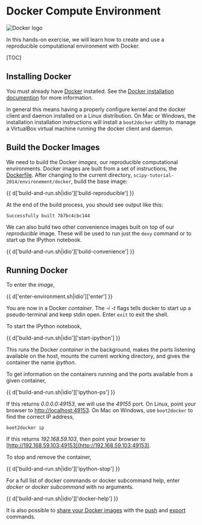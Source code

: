 # Docker Compute Environment

![Docker logo](https://pbs.twimg.com/profile_images/378800000124779041/fbbb494a7eef5f9278c6967b6072ca3e_400x400.png)

In this hands-on exercise, we will learn how to create and use a reproducible
computational environment with Docker.

[TOC]

## Installing Docker

You must already have [Docker](http://docker.io) installed. See the [Docker
installation documention](http://docs.docker.com/installation/#installation)
for more information.

In general this means having a properly configure kernel and the docker client
and daemon installed on a Linux distribution. On Mac or Windows, the
installation installation instructions will install a `boot2docker` utility to
manage a VirtualBox virtual machine running the docker client and daemon.

## Build the Docker Images


We need to build the Docker *images*, our reproducible computational
environments. Docker images are built from a set of instructions, the
[Dockerfile](http://docs.docker.com/reference/builder/).
After changing to the current directory,
`scipy-tutorial-2014/environement/docker`, build the base image:

{{ d['build-and-run.sh|idio']['build-reproducible'] }}

At the end of the build process, you should see output like this:

```
Successfully built 7b7bc4cbc144
```

We can also build two other convenience images built on top of our
*reproducible* image. These will be used to run just the `dexy` command
or to start up the IPython notebook.

{{ d['build-and-run.sh|idio']['build-convenience'] }}


## Running Docker

To enter the *image*,

{{ d['enter-environment.sh|idio']['enter'] }}

You are now in a Docker *container*. The *-i -t* flags tells docker to start
up a pseudo-terminal and keep stdin open. Enter `exit` to exit the shell.

To start the IPython notebook,

{{ d['build-and-run.sh|idio']['start-ipython'] }}

This runs the Docker *container* in the background, makes the ports listening
available on the host, mounts the current working directory, and gives the
container the name *ipython*.

To get information on the containers running and the ports available from a
given container,

{{ d['build-and-run.sh|idio']['ipython-ps'] }}

If this returns *0.0.0.0:49153*, we will use the *49155* port.  On Linux, point
your browser to [http://localhost:49153](http://localhost:49153). On Mac on
Windows, use `boot2docker` to find the correct IP address,

```
boot2docker ip
```

If this returns *192.168.59.103*, then point your browser to
[http://192.168.59.103:49153](http://192.168.59.103:49153).

To stop and remove the container,

{{ d['build-and-run.sh|idio']['ipython-stop'] }}

For a full list of docker commands or docker subcommand help, enter *docker*
or *docker subcommand* with no arguments.

{{ d['build-and-run.sh|idio']['docker-help'] }}

It is also possible to [share your Docker images](https://hub.docker.com/)
with the [push](https://docs.docker.com/reference/commandline/cli/#push)
and [export](://docs.docker.com/reference/commandline/cli/#export) commands.
